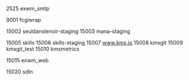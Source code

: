 
2525 exwm_smtp

9001 fcgiwrap

15002 seuldanslenoir-staging
15003 mana-staging

15005 skills
15006 skills-staging
15007 www.kmx.io
15008 kmxgit
15009 kmxgit_test
15010 kmxmetrics

15015 exwm_web

15020 sdln
